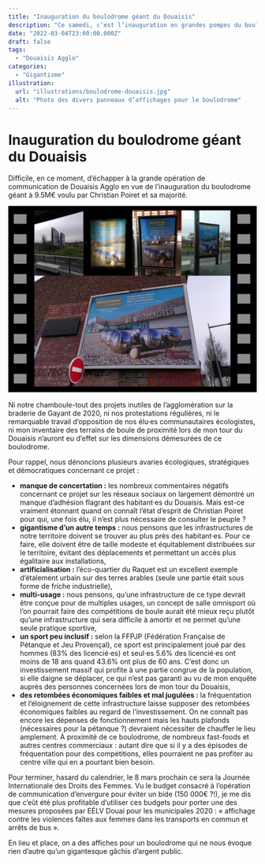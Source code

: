 ```yaml
---
title: "Inauguration du boulodrome géant du Douaisis"
description: "Ce samedi, c’est l’inauguration en grandes pompes du boulodrome géant voulu par la majorité de Douaisis Agglo emmenée par Christian Poiret. L’occasion de redire pourquoi nous y étions opposé·es."
date: "2022-03-04T23:00:00.000Z"
draft: false
tags:
  - "Douaisis Agglo"
categories:
  - "Gigantisme"
illustration:
  url: "illustrations/boulodrome-douaisis.jpg"
  alt: "Photo des divers panneaux d’affichages pour le boulodrome"
---
```


# Inauguration du boulodrome géant du Douaisis

Difficile, en ce moment, d’échapper à la grande opération de communication de Douaisis Agglo en vue de l’inauguration du boulodrome géant à 9.5M€ voulu par Christian Poiret et sa majorité.

![Photo des divers panneaux d’affichages pour le boulodrome](illustrations/boulodrome-douaisis.jpg)

Ni notre chamboule-tout des projets inutiles de l’agglomération sur la braderie de Gayant de 2020, ni nos protestations régulières, ni le remarquable travail d’opposition de nos élu·es communautaires écologistes, ni mon inventaire des terrains de boule de proximité lors de mon tour du Douaisis n’auront eu d’effet sur les dimensions démesurées de ce boulodrome.

Pour rappel, nous dénoncions plusieurs avaries écologiques, stratégiques et démocratiques concernant ce projet :

- **manque de concertation :** les nombreux commentaires négatifs concernant ce projet sur les réseaux sociaux on largement démontré un manque d’adhésion flagrant des habitant·es du Douaisis. Mais est-ce vraiment étonnant quand on connaît l’état d’esprit de Christian Poiret pour qui, une fois élu, il n’est plus nécessaire de consulter le peuple ?
- **gigantisme d’un autre temps :** nous pensons que les infrastructures de notre territoire doivent se trouver au plus près des habitant·es. Pour ce faire, elle doivent être de taille modeste et équitablement distribuées sur le territoire, évitant des déplacements et permettant un accès plus égalitaire aux installations,
- **artificialisation :** l’éco-quartier du Raquet est un excellent exemple d’étalement urbain sur des terres arables (seule une partie était sous forme de friche industrielle),
- **multi-usage :** nous pensons, qu’une infrastructure de ce type devrait être conçue pour de multiples usages, un concept de salle omnisport où l’on pourrait faire des compétitions de boule aurait été mieux reçu plutôt qu’une infrastructure qui sera difficile à amortir et ne permet qu’une seule pratique sportive,
- **un sport peu inclusif :** selon la FFPJP (Fédération Française de Pétanque et Jeu Provençal), ce sport est principalement joué par des hommes (83% des licencié·es) et seul·es 5.6% des licencié·es ont moins de 18 ans quand 43.6% ont plus de 60 ans. C’est donc un investissement massif qui profite à une partie congrue de la population, si elle daigne se déplacer, ce qui n’est pas garanti au vu de mon enquête auprès des personnes concernées lors de mon tour du Douaisis,
- **des retombées économiques faibles et mal jugulées :** la fréquentation et l’éloignement de cette infrastructure laisse supposer des retombées économiques faibles au regard de l’investissement. On ne connaît pas encore les dépenses de fonctionnement mais les hauts plafonds (nécessaires pour la pétanque ?) devraient nécessiter de chauffer le lieu amplement. À proximité de ce boulodrome, de nombreux fast-foods et autres centres commerciaux : autant dire que si il y a des épisodes de fréquentation pour des compétitions, elles pourraient ne pas profiter au centre ville qui en a pourtant bien besoin.

Pour terminer, hasard du calendrier, le 8 mars prochain ce sera la Journée Internationale des Droits des Femmes. Vu le budget consacré à l’opération de communication d’envergure pour éviter un bide (150 000€ ?!), je me dis que c’eût été plus profitable d’utiliser ces budgets pour porter une des mesures proposées par EÉLV Douai pour les municipales 2020 : « affichage contre les violences faîtes aux femmes dans les transports en commun et arrêts de bus ».

En lieu et place, on a des affiches pour un boulodrome qui ne nous évoque rien d’autre qu’un gigantesque gâchis d’argent public.
